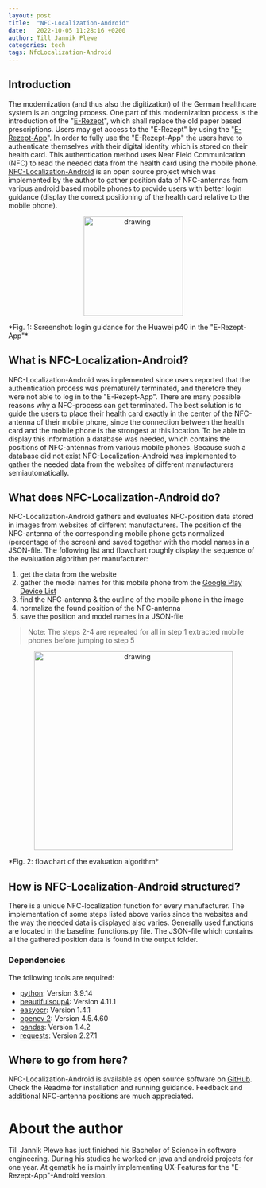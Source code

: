 ```yaml
---
layout: post
title:  "NFC-Localization-Android"
date:   2022-10-05 11:28:16 +0200
author: Till Jannik Plewe
categories: tech
tags: NfcLocalization-Android
---
```


## Introduction

The modernization (and thus also the digitization) of the German healthcare system is an ongoing process. 
One part of this modernization process is the introduction of the "[E-Rezept](https://www.gematik.de/anwendungen/e-rezept)", which shall replace the old paper based prescriptions. 
Users may get access to the "E-Rezept" by using the "[E-Rezept-App](https://play.google.com/store/apps/details?id=de.gematik.ti.erp.app&hl=de&gl=US)". 
In order to fully use the "E-Rezept-App" the users have to authenticate themselves with their digital identity which is stored on their health card.
This authentication method uses Near Field Communication (NFC) to read the needed data from the health card using the mobile phone.
[NFC-Localization-Android](https://github.com/gematik/NfcLocalization-Android) is an open source project which was implemented by the author to gather position data of NFC-antennas from various android based mobile phones to provide users with better login guidance (display the correct positioning of the health card relative to the mobile phone).

<p align="center">
<img src="{{ site.baseurl }}/assets/img/221006-nfclocalization/loginguidance.png" alt="drawing" width="200"/>
</p>
*Fig. 1: Screenshot: login guidance for the Huawei p40 in the "E-Rezept-App"*

## What is NFC-Localization-Android?

NFC-Localization-Android was implemented since users reported that the authentication process was prematurely terminated, and therefore they were not able to log in to the "E-Rezept-App".
There are many possible reasons why a NFC-process can get terminated. The best solution is to guide the users to place their health card exactly in the center of the NFC-antenna of their mobile phone,
since the connection between the health card and the mobile phone is the strongest at this location. To be able to display this information a database was needed, which contains the positions of NFC-antennas from various mobile phones.
Because such a database did not exist NFC-Localization-Android was implemented to gather the needed data from the websites of different manufacturers semiautomatically.

## What does NFC-Localization-Android do?

NFC-Localization-Android gathers and evaluates NFC-position data stored in images from websites of different manufacturers. 
The position of the NFC-antenna of the corresponding mobile phone gets normalized (percentage of the screen) and saved together with the model names in a JSON-file.
The following list and flowchart roughly display the sequence of the evaluation algorithm per manufacturer:

1. get the data from the website
2. gather the model names for this mobile phone from the [Google Play Device List](https://storage.googleapis.com/play_public/supported_devices.html)
3. find the NFC-antenna & the outline of the mobile phone in the image
4. normalize the found position of the NFC-antenna
5. save the position and model names in a JSON-file

> Note: The steps 2-4 are repeated for all in step 1 extracted mobile phones before jumping to step 5

<p align="center">
<img src="{{ site.baseurl }}/assets/img/221006-nfclocalization/ablauf.png" alt="drawing" width="400"/>
</p>
*Fig. 2: flowchart of the evaluation algorithm*

## How is NFC-Localization-Android structured?
There is a unique NFC-localization function for every manufacturer. 
The implementation of some steps listed above varies since the websites and the way the needed data is displayed also varies.
Generally used functions are located in the baseline_functions.py file.
The JSON-file which contains all the gathered position data is found in the output folder.
### Dependencies
The following tools are required:
* [python](https://www.python.org/): Version 3.9.14
* [beautifulsoup4](https://www.crummy.com/software/BeautifulSoup/bs4/doc/): Version 4.11.1
* [easyocr](https://www.jaided.ai/easyocr/): Version 1.4.1
* [opencv 2](https://opencv.org/): Version 4.5.4.60
* [pandas](https://pandas.pydata.org/): Version 1.4.2
* [requests](https://requests.readthedocs.io/en/latest/): Version 2.27.1

## Where to go from here?

NFC-Localization-Android is available as open source software on [GitHub](https://github.com/gematik/NfcLocalization-Android). Check the Readme for installation and running guidance. Feedback and additional NFC-antenna positions are much appreciated.

# About the author

Till Jannik Plewe has just finished his Bachelor of Science in software engineering. During his studies he worked on java and android projects for one year. At gematik he is mainly implementing UX-Features for the "E-Rezept-App"-Android version.





